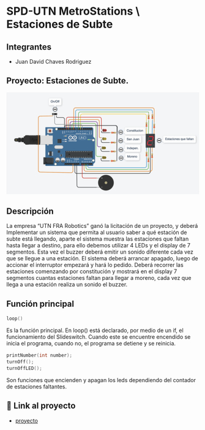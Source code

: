 # SPD-UTN MetroStations \ Estaciones de Subte

## Integrantes

- Juan David Chaves Rodriguez

## Proyecto: Estaciones de Subte.

![Tinkercad](./img/subte02.png)

## Descripción

La empresa “UTN FRA Robotics” ganó la licitación de un proyecto, y deberá Implementar un sistema que permita al usuario saber a qué estación de subte está llegando, aparte el sistema muestra las estaciones que faltan hasta llegar a destino, para ello debemos utilizar 4 LEDs y el display de 7 segmentos. Esta vez el buzzer deberá emitir un sonido diferente cada vez que se llegue a una estación.
El sistema deberá arrancar apagado, luego de accionar el interruptor empezará y hará lo pedido.
Deberá recorrer las estaciones comenzando por constitución y mostrará en el display 7 segmentos cuantas estaciones faltan para llegar a moreno, cada vez que llega a una estación realiza un sonido el buzzer.

## Función principal

```C
loop()
```

Es la función principal. En loop() está declarado, por medio de un if, el funcionamiento del Slideswitch.
Cuando este se encuentre encendido se inicia el programa, cuando no, el programa se detiene y se reinicia.

```C
printNumber(int number);
turnOff();
turnOffLED();
```

Son funciones que encienden y apagan los leds dependiendo del contador de estaciones faltantes.

## :robot: Link al proyecto

- [proyecto](https://www.tinkercad.com/things/cLF1x6nioKR?sharecode=zUkFTESgG4W-TzGPthu-ziUg23XjChnR9P5GbU8wdh4)
